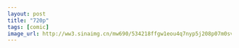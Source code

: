 ```yaml
---
layout: post
title: "720p"
tags: [comic]
image_url: http://ww3.sinaimg.cn/mw690/534218ffgw1eou4q7nyp5j208p07m0sv.jpg
---
```



